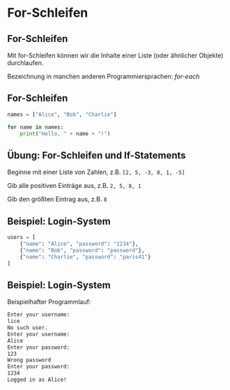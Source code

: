 # For-Schleifen

## For-Schleifen

Mit for-Schleifen können wir die Inhalte einer Liste (oder ähnlicher Objekte) durchlaufen.

Bezeichnung in manchen anderen Programmiersprachen: _for-each_

## For-Schleifen

```py
names = ["Alice", "Bob", "Charlie"]

for name in names:
    print("Hello, " + name + "!")
```

## Übung: For-Schleifen und If-Statements

Beginne mit einer Liste von Zahlen, z.B. `[2, 5, -3, 8, 1, -5]`

Gib alle positiven Einträge aus, z.B. `2, 5, 8, 1`

Gib den größten Eintrag aus, z.B. `8`

## Beispiel: Login-System

<!-- might be too hard for programming beginners -->

```py
users = [
    {"name": "Alice", "password": "1234"},
    {"name": "Bob", "password": "password"},
    {"name": "Charlie", "password": "paris41"}
]
```

## Beispiel: Login-System

Beispielhafter Programmlauf:

```txt
Enter your username:
lice
No such user.
Enter your username:
Alice
Enter your password:
123
Wrong password
Enter your password:
1234
Logged in as Alice!
```

